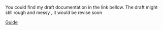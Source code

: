 You could find my draft documentation in the link bellow.
The draft might still rough and messy , it would be revise soon

<a href="https://docs.google.com/document/d/18jM8v3k2rWLVdYOKfnTKTTPDcxHGIFPchJWOGb5Zxk0/edit?usp=sharing">Guide</a>
